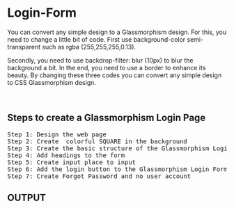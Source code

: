 # Login-Form
<p>You can convert any simple design to a Glassmorphism design. For this, you need to change a little bit of code. First use background-color semi-transparent such as rgba (255,255,255,0.13).

Secondly, you need to use backdrop-filter: blur (10px) to blur the background a bit. In the end, you need to use a border to enhance its beauty. By changing these three codes you can convert any simple design to CSS Glassmorphism design.
</p>
<br>
<h2>Steps to create a Glassmorphism Login Page </h2>
<pre>
Step 1: Design the web page
Step 2: Create  colorful SQUARE in the background
Step 3: Create the basic structure of the Glassmorphism Login Form
Step 4: Add headings to the form
Step 5: Create input place to input
Step 6: Add the login button to the Glassmorphism Login Form
Step 7: Create Forgot Password and no user account
</pre>
<h2>OUTPUT</h2>
<img sre="![Screenshot (204)](https://user-images.githubusercontent.com/92047366/170177356-44a47ab4-5a81-400f-961d-dd24d51e0444.png)">
